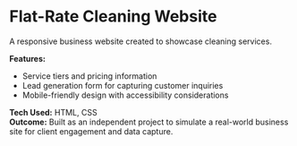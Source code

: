 # Flat-Rate Cleaning Website
A responsive business website created to showcase cleaning services.  

**Features:**
- Service tiers and pricing information  
- Lead generation form for capturing customer inquiries  
- Mobile-friendly design with accessibility considerations  

**Tech Used:** HTML, CSS  
**Outcome:** Built as an independent project to simulate a real-world business site for client engagement and data capture.
